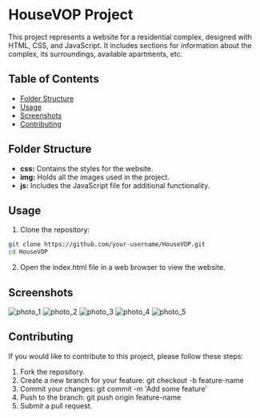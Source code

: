 # HouseVOP Project

This project represents a website for a residential complex, designed with HTML, CSS, and JavaScript. It includes sections for information about the complex, its surroundings, available apartments, etc.

## Table of Contents
- [Folder Structure](#folder-structure)
- [Usage](#usage)
- [Screenshots](#screenshots)
- [Contributing](#contributing)

## Folder Structure

- **css:** Contains the styles for the website.
- **img:** Holds all the images used in the project.
- **js:** Includes the JavaScript file for additional functionality.

## Usage

1. Clone the repository:

```bash
git clone https://github.com/your-username/HouseVOP.git
cd HouseVOP
```

2. Open the index.html file in a web browser to view the website.

## Screenshots
![photo_1](https://github.com/HEAD0223/houseVOP/assets/43917535/138e47b4-bd50-4a5f-9427-3b2ef4dff964)
![photo_2](https://github.com/HEAD0223/houseVOP/assets/43917535/5f03e38d-86e7-4d43-826b-a5ccb4496002)
![photo_3](https://github.com/HEAD0223/houseVOP/assets/43917535/90b5ceeb-273b-4e4f-a2e8-36cd33557d04)
![photo_4](https://github.com/HEAD0223/houseVOP/assets/43917535/be4cf25c-dc5c-4736-bdf1-877f7991087d)
![photo_5](https://github.com/HEAD0223/houseVOP/assets/43917535/6fac8771-6123-402d-a7ad-6d3dc87041b5)

## Contributing
If you would like to contribute to this project, please follow these steps:

1. Fork the repository.
2. Create a new branch for your feature: git checkout -b feature-name
3. Commit your changes: git commit -m 'Add some feature'
4. Push to the branch: git push origin feature-name
5. Submit a pull request.
